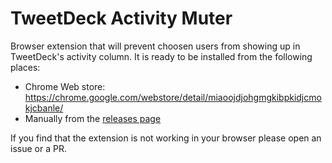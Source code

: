 # TweetDeck Activity Muter
Browser extension that will prevent choosen users from showing up in TweetDeck's activity column. It is ready to be installed from the following places:

* Chrome Web store: https://chrome.google.com/webstore/detail/miaoojdjohgmgkibpkidjcmokjcbanle/
* Manually from the [releases page](https://github.com/outime/tweetdeck-activity-muter/releases)

If you find that the extension is not working in your browser please open an issue or a PR.
